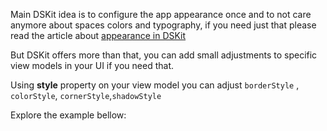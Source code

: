 Main DSKit idea is to configure the app appearance once and to not care anymore about spaces colors and typography, if you need just that please read the article about [appearance in DSKit](appearance.html)

But DSKit offers more than that, you can add small adjustments to specific view models in your UI if you need that.

Using **style** property on your view model you can adjust `borderStyle` , `colorStyle`, `cornerStyle`,`shadowStyle`

Explore the example bellow:

